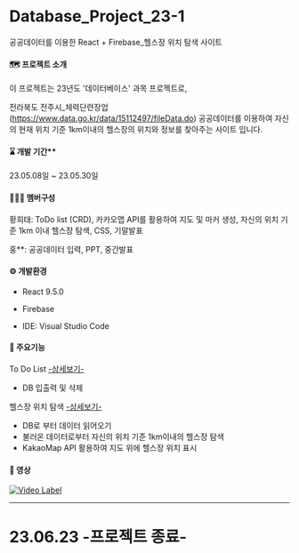 # Database_Project_23-1
공공데이터를 이용한 React + Firebase_헬스장 위치 탐색 사이트


#### :world_map: 프로젝트 소개
이 프로젝트는 23년도 '데이터베이스' 과목 프로젝트로, 

전라북도 전주시_체력단련장업 (https://www.data.go.kr/data/15112497/fileData.do) 공공데이터를 이용하여 자신의 현재 위치 기준 1km이내의 헬스장의 위치와 정보를 찾아주는 사이트 입니다.

#### :hourglass: 개발 기간**
23.05.08일 ~ 23.05.30일

#### :people_holding_hands: 멤버구성

황희태: ToDo list (CRD), 카카오맵 API를 활용하여 지도 및 마커 생성, 자신의 위치 기준 1km 이내 헬스장 탐색, CSS, 기말발표 

홍**: 공공데이터 입력, PPT, 중간발표



#### :gear: 개발환경

- React  9.5.0              

- Firebase

- IDE: Visual Studio Code

#### :pushpin: 주요기능

To Do List [-상세보기-](https://github.com/hwangheetae/Database_Project_23-1/wiki/%EC%BB%B4%ED%8F%AC%EB%84%8C%ED%8A%B8-%EB%B3%84-%EA%B8%B0%EB%8A%A5-%EC%86%8C%EA%B0%9C-(listShow.jsx-listWrite.jsx))

- DB 입출력 및 삭제

헬스장 위치 탐색 [-상세보기-](https://github.com/hwangheetae/Database_Project_23-1/wiki/%EC%BB%B4%ED%8F%AC%EB%84%8C%ED%8A%B8-%EB%B3%84-%EA%B8%B0%EB%8A%A5-%EC%86%8C%EA%B0%9C-(map.jsx))

- DB로 부터 데이터 읽어오기
- 불러온 데이터로부터 자신의 위치 기준 1km이내의 헬스장 탐색
- KakaoMap API 활용하여 지도 위에 헬스장 위치 표시

#### :movie_camera: 영상

[![Video Label](http://img.youtube.com/vi/eqrS1ALHp04/0.jpg)](https://youtu.be/eqrS1ALHp04)

---

# 23.06.23 -프로젝트 종료-